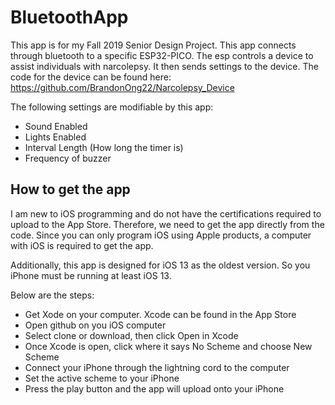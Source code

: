# BluetoothApp
This app is for my Fall 2019 Senior Design Project. This app connects through bluetooth to a specific ESP32-PICO. The esp controls a device to assist individuals with narcolepsy. It then sends settings to the device. The code for the device can be found here: https://github.com/BrandonOng22/Narcolepsy_Device

The following settings are modifiable by this app:
- Sound Enabled
- Lights Enabled
- Interval Length (How long the timer is)
- Frequency of buzzer

## How to get the app
I am new to iOS programming and do not have the certifications required to upload to the App Store. Therefore, we need to get the app directly from the code. Since you can only program iOS using Apple products, a computer with iOS is required to get the app. 

Additionally, this app is designed for iOS 13 as the oldest version. So you iPhone must be running at least iOS 13.

Below are the steps:
- Get Xode on your computer. Xcode can be found in the App Store
- Open github on you iOS computer
- Select clone or download, then click Open in Xcode
- Once Xcode is open, click where it says No Scheme and choose New Scheme
- Connect your iPhone through the lightning cord to the computer
- Set the active scheme to your iPhone
- Press the play button and the app will upload onto your iPhone
